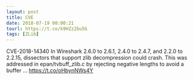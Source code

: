 ```yaml
---
layout: post
title: CVE
date: 2018-07-19 00:00:21
tourl: https://t.co/k9HZz2bu5G
tags: [ZLib]
---
```

CVE-2018-14340 In Wireshark 2.6.0 to 2.6.1, 2.4.0 to 2.4.7, and 2.2.0 to 2.2.15, dissectors that support zlib decompression could crash. This was addressed in epan/tvbuff_zlib.c by rejecting negative lengths to avoid a buffer ... https://t.co/oHbynNWs4Y